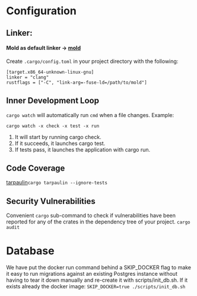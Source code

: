 # Configuration
## Linker:
#### Mold as default linker -> [mold](https://github.com/rui314/mold)

Create `.cargo/config.toml` in your project directory with the following:
```
[target.x86_64-unknown-linux-gnu]
linker = "clang"
rustflags = ["-C", "link-arg=-fuse-ld=/path/to/mold"]
```

## Inner Development Loop
`cargo watch` will automatically run `cmd` when a file changes. Example:

`cargo watch -x check -x test -x run`

1. It will start by running cargo check.
2. If it succeeds, it launches cargo test.
3. If tests pass, it launches the application with cargo run.
## Code Coverage
[tarpaulin](https://github.com/xd009642/tarpaulin)`cargo tarpaulin --ignore-tests`

## Security Vulnerabilities 
Convenient `cargo` sub-command to check if vulnerabilities have
been reported for any of the crates in the dependency tree of your project.
`cargo audit`

# Database
We have put the docker run command behind a SKIP_DOCKER flag to make it easy to run migrations
against an existing Postgres instance without having to tear it down manually and re-create it with
scripts/init_db.sh. If it exists already the docker image:
`SKIP_DOCKER=true ./scripts/init_db.sh`

